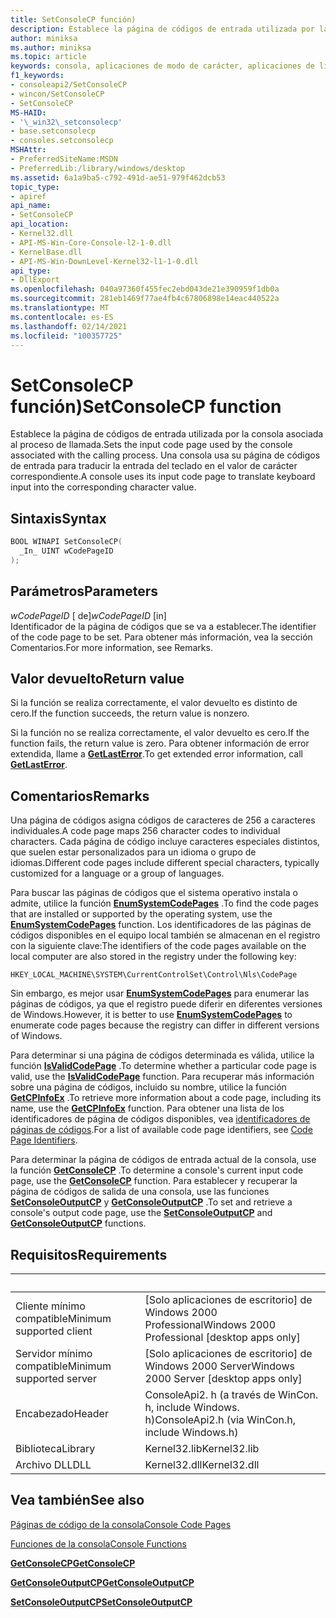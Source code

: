 ```yaml
---
title: SetConsoleCP función)
description: Establece la página de códigos de entrada utilizada por la consola asociada al proceso de llamada.
author: miniksa
ms.author: miniksa
ms.topic: article
keywords: consola, aplicaciones de modo de carácter, aplicaciones de línea de comandos, aplicaciones de terminal, API de consola
f1_keywords:
- consoleapi2/SetConsoleCP
- wincon/SetConsoleCP
- SetConsoleCP
MS-HAID:
- '\_win32\_setconsolecp'
- base.setconsolecp
- consoles.setconsolecp
MSHAttr:
- PreferredSiteName:MSDN
- PreferredLib:/library/windows/desktop
ms.assetid: 6a1a9ba5-c792-491d-ae51-979f462dcb53
topic_type:
- apiref
api_name:
- SetConsoleCP
api_location:
- Kernel32.dll
- API-MS-Win-Core-Console-l2-1-0.dll
- KernelBase.dll
- API-MS-Win-DownLevel-Kernel32-l1-1-0.dll
api_type:
- DllExport
ms.openlocfilehash: 040a97360f455fec2ebd043de21e390959f1db0a
ms.sourcegitcommit: 281eb1469f77ae4fb4c67806898e14eac440522a
ms.translationtype: MT
ms.contentlocale: es-ES
ms.lasthandoff: 02/14/2021
ms.locfileid: "100357725"
---
```

# <a name="setconsolecp-function"></a><span data-ttu-id="64fe2-104">SetConsoleCP función)</span><span class="sxs-lookup"><span data-stu-id="64fe2-104">SetConsoleCP function</span></span>

<span data-ttu-id="64fe2-105">Establece la página de códigos de entrada utilizada por la consola asociada al proceso de llamada.</span><span class="sxs-lookup"><span data-stu-id="64fe2-105">Sets the input code page used by the console associated with the calling process.</span></span> <span data-ttu-id="64fe2-106">Una consola usa su página de códigos de entrada para traducir la entrada del teclado en el valor de carácter correspondiente.</span><span class="sxs-lookup"><span data-stu-id="64fe2-106">A console uses its input code page to translate keyboard input into the corresponding character value.</span></span>

## <a name="syntax"></a><span data-ttu-id="64fe2-107">Sintaxis</span><span class="sxs-lookup"><span data-stu-id="64fe2-107">Syntax</span></span>

```C
BOOL WINAPI SetConsoleCP(
  _In_ UINT wCodePageID
);
```

## <a name="parameters"></a><span data-ttu-id="64fe2-108">Parámetros</span><span class="sxs-lookup"><span data-stu-id="64fe2-108">Parameters</span></span>

<span data-ttu-id="64fe2-109">*wCodePageID* \[ de\]</span><span class="sxs-lookup"><span data-stu-id="64fe2-109">*wCodePageID* \[in\]</span></span>  
<span data-ttu-id="64fe2-110">Identificador de la página de códigos que se va a establecer.</span><span class="sxs-lookup"><span data-stu-id="64fe2-110">The identifier of the code page to be set.</span></span> <span data-ttu-id="64fe2-111">Para obtener más información, vea la sección Comentarios.</span><span class="sxs-lookup"><span data-stu-id="64fe2-111">For more information, see Remarks.</span></span>

## <a name="return-value"></a><span data-ttu-id="64fe2-112">Valor devuelto</span><span class="sxs-lookup"><span data-stu-id="64fe2-112">Return value</span></span>

<span data-ttu-id="64fe2-113">Si la función se realiza correctamente, el valor devuelto es distinto de cero.</span><span class="sxs-lookup"><span data-stu-id="64fe2-113">If the function succeeds, the return value is nonzero.</span></span>

<span data-ttu-id="64fe2-114">Si la función no se realiza correctamente, el valor devuelto es cero.</span><span class="sxs-lookup"><span data-stu-id="64fe2-114">If the function fails, the return value is zero.</span></span> <span data-ttu-id="64fe2-115">Para obtener información de error extendida, llame a [**GetLastError**](/windows/win32/api/errhandlingapi/nf-errhandlingapi-getlasterror).</span><span class="sxs-lookup"><span data-stu-id="64fe2-115">To get extended error information, call [**GetLastError**](/windows/win32/api/errhandlingapi/nf-errhandlingapi-getlasterror).</span></span>

## <a name="remarks"></a><span data-ttu-id="64fe2-116">Comentarios</span><span class="sxs-lookup"><span data-stu-id="64fe2-116">Remarks</span></span>

<span data-ttu-id="64fe2-117">Una página de códigos asigna códigos de caracteres de 256 a caracteres individuales.</span><span class="sxs-lookup"><span data-stu-id="64fe2-117">A code page maps 256 character codes to individual characters.</span></span> <span data-ttu-id="64fe2-118">Cada página de código incluye caracteres especiales distintos, que suelen estar personalizados para un idioma o grupo de idiomas.</span><span class="sxs-lookup"><span data-stu-id="64fe2-118">Different code pages include different special characters, typically customized for a language or a group of languages.</span></span>

<span data-ttu-id="64fe2-119">Para buscar las páginas de códigos que el sistema operativo instala o admite, utilice la función [**EnumSystemCodePages**](/windows/win32/api/winnls/nf-winnls-enumsystemcodepagesa) .</span><span class="sxs-lookup"><span data-stu-id="64fe2-119">To find the code pages that are installed or supported by the operating system, use the [**EnumSystemCodePages**](/windows/win32/api/winnls/nf-winnls-enumsystemcodepagesa) function.</span></span> <span data-ttu-id="64fe2-120">Los identificadores de las páginas de códigos disponibles en el equipo local también se almacenan en el registro con la siguiente clave:</span><span class="sxs-lookup"><span data-stu-id="64fe2-120">The identifiers of the code pages available on the local computer are also stored in the registry under the following key:</span></span>

`HKEY_LOCAL_MACHINE\SYSTEM\CurrentControlSet\Control\Nls\CodePage`

<span data-ttu-id="64fe2-121">Sin embargo, es mejor usar [**EnumSystemCodePages**](/windows/win32/api/winnls/nf-winnls-enumsystemcodepagesa) para enumerar las páginas de códigos, ya que el registro puede diferir en diferentes versiones de Windows.</span><span class="sxs-lookup"><span data-stu-id="64fe2-121">However, it is better to use [**EnumSystemCodePages**](/windows/win32/api/winnls/nf-winnls-enumsystemcodepagesa) to enumerate code pages because the registry can differ in different versions of Windows.</span></span>

<span data-ttu-id="64fe2-122">Para determinar si una página de códigos determinada es válida, utilice la función [**IsValidCodePage**](/windows/win32/api/winnls/nf-winnls-isvalidcodepage) .</span><span class="sxs-lookup"><span data-stu-id="64fe2-122">To determine whether a particular code page is valid, use the [**IsValidCodePage**](/windows/win32/api/winnls/nf-winnls-isvalidcodepage) function.</span></span> <span data-ttu-id="64fe2-123">Para recuperar más información sobre una página de códigos, incluido su nombre, utilice la función [**GetCPInfoEx**](/windows/win32/api/winnls/nf-winnls-getcpinfoexa) .</span><span class="sxs-lookup"><span data-stu-id="64fe2-123">To retrieve more information about a code page, including its name, use the [**GetCPInfoEx**](/windows/win32/api/winnls/nf-winnls-getcpinfoexa) function.</span></span> <span data-ttu-id="64fe2-124">Para obtener una lista de los identificadores de página de códigos disponibles, vea [identificadores de páginas de códigos](/windows/win32/intl/code-page-identifiers).</span><span class="sxs-lookup"><span data-stu-id="64fe2-124">For a list of available code page identifiers, see [Code Page Identifiers](/windows/win32/intl/code-page-identifiers).</span></span>

<span data-ttu-id="64fe2-125">Para determinar la página de códigos de entrada actual de la consola, use la función [**GetConsoleCP**](getconsolecp.md) .</span><span class="sxs-lookup"><span data-stu-id="64fe2-125">To determine a console's current input code page, use the [**GetConsoleCP**](getconsolecp.md) function.</span></span> <span data-ttu-id="64fe2-126">Para establecer y recuperar la página de códigos de salida de una consola, use las funciones [**SetConsoleOutputCP**](setconsoleoutputcp.md) y [**GetConsoleOutputCP**](getconsoleoutputcp.md) .</span><span class="sxs-lookup"><span data-stu-id="64fe2-126">To set and retrieve a console's output code page, use the [**SetConsoleOutputCP**](setconsoleoutputcp.md) and [**GetConsoleOutputCP**](getconsoleoutputcp.md) functions.</span></span>

## <a name="requirements"></a><span data-ttu-id="64fe2-127">Requisitos</span><span class="sxs-lookup"><span data-stu-id="64fe2-127">Requirements</span></span>

| &nbsp; | &nbsp; |
|-|-|
| <span data-ttu-id="64fe2-128">Cliente mínimo compatible</span><span class="sxs-lookup"><span data-stu-id="64fe2-128">Minimum supported client</span></span> | <span data-ttu-id="64fe2-129">\[Solo aplicaciones de escritorio\] de Windows 2000 Professional</span><span class="sxs-lookup"><span data-stu-id="64fe2-129">Windows 2000 Professional \[desktop apps only\]</span></span> |
| <span data-ttu-id="64fe2-130">Servidor mínimo compatible</span><span class="sxs-lookup"><span data-stu-id="64fe2-130">Minimum supported server</span></span> | <span data-ttu-id="64fe2-131">\[Solo aplicaciones de escritorio\] de Windows 2000 Server</span><span class="sxs-lookup"><span data-stu-id="64fe2-131">Windows 2000 Server \[desktop apps only\]</span></span> |
| <span data-ttu-id="64fe2-132">Encabezado</span><span class="sxs-lookup"><span data-stu-id="64fe2-132">Header</span></span> | <span data-ttu-id="64fe2-133">ConsoleApi2. h (a través de WinCon. h, include Windows. h)</span><span class="sxs-lookup"><span data-stu-id="64fe2-133">ConsoleApi2.h (via WinCon.h, include Windows.h)</span></span> |
| <span data-ttu-id="64fe2-134">Biblioteca</span><span class="sxs-lookup"><span data-stu-id="64fe2-134">Library</span></span> | <span data-ttu-id="64fe2-135">Kernel32.lib</span><span class="sxs-lookup"><span data-stu-id="64fe2-135">Kernel32.lib</span></span> |
| <span data-ttu-id="64fe2-136">Archivo DLL</span><span class="sxs-lookup"><span data-stu-id="64fe2-136">DLL</span></span> | <span data-ttu-id="64fe2-137">Kernel32.dll</span><span class="sxs-lookup"><span data-stu-id="64fe2-137">Kernel32.dll</span></span> |

## <a name="see-also"></a><span data-ttu-id="64fe2-138">Vea también</span><span class="sxs-lookup"><span data-stu-id="64fe2-138">See also</span></span>

[<span data-ttu-id="64fe2-139">Páginas de código de la consola</span><span class="sxs-lookup"><span data-stu-id="64fe2-139">Console Code Pages</span></span>](console-code-pages.md)

[<span data-ttu-id="64fe2-140">Funciones de la consola</span><span class="sxs-lookup"><span data-stu-id="64fe2-140">Console Functions</span></span>](console-functions.md)

[<span data-ttu-id="64fe2-141">**GetConsoleCP**</span><span class="sxs-lookup"><span data-stu-id="64fe2-141">**GetConsoleCP**</span></span>](getconsolecp.md)

[<span data-ttu-id="64fe2-142">**GetConsoleOutputCP**</span><span class="sxs-lookup"><span data-stu-id="64fe2-142">**GetConsoleOutputCP**</span></span>](getconsoleoutputcp.md)

[<span data-ttu-id="64fe2-143">**SetConsoleOutputCP**</span><span class="sxs-lookup"><span data-stu-id="64fe2-143">**SetConsoleOutputCP**</span></span>](setconsoleoutputcp.md)